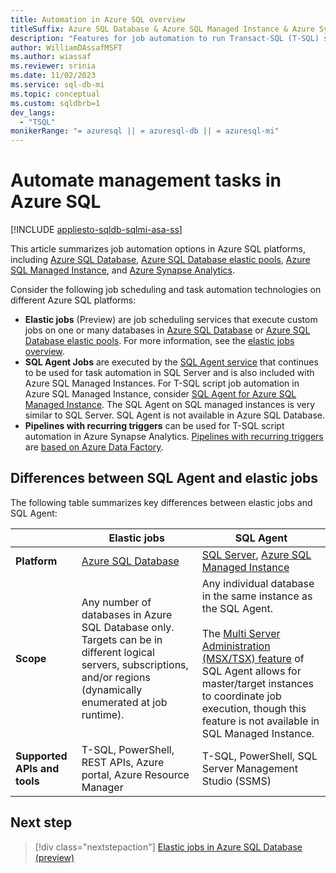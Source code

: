 ```yaml
---
title: Automation in Azure SQL overview
titleSuffix: Azure SQL Database & Azure SQL Managed Instance & Azure Synapse Analytics
description: "Features for job automation to run Transact-SQL (T-SQL) scripts include elastic jobs on Azure SQL Database and SQL Agent jobs on Azure SQL Managed instance."
author: WilliamDAssafMSFT
ms.author: wiassaf
ms.reviewer: srinia
ms.date: 11/02/2023
ms.service: sql-db-mi
ms.topic: conceptual
ms.custom: sqldbrb=1
dev_langs:
  - "TSQL"
monikerRange: "= azuresql || = azuresql-db || = azuresql-mi"
---
```

# Automate management tasks in Azure SQL

[!INCLUDE [appliesto-sqldb-sqlmi-asa-ss](../includes/appliesto-sqldb-sqlmi-asa-ss.md)]

This article summarizes job automation options in Azure SQL platforms, including [Azure SQL Database](sql-database-paas-overview.md), [Azure SQL Database elastic pools](elastic-pool-overview.md), [Azure SQL Managed Instance](../managed-instance/sql-managed-instance-paas-overview.md), and [Azure Synapse Analytics](/azure/synapse-analytics/overview-what-is).

Consider the following job scheduling and task automation technologies on different Azure SQL platforms:

- **Elastic jobs** (Preview) are job scheduling services that execute custom jobs on one or many databases in [Azure SQL Database](sql-database-paas-overview.md) or [Azure SQL Database elastic pools](elastic-pool-overview.md). For more information, see the [elastic jobs overview](elastic-jobs-overview.md).
- **SQL Agent Jobs** are executed by the [SQL Agent service](/sql/ssms/agent/sql-server-agent) that continues to be used for task automation in SQL Server and is also included with Azure SQL Managed Instances. For T-SQL script job automation in Azure SQL Managed Instance, consider [SQL Agent for Azure SQL Managed Instance](../managed-instance/job-automation-managed-instance.md). The SQL Agent on SQL managed instances is very similar to SQL Server. SQL Agent is not available in Azure SQL Database.
- **Pipelines with recurring triggers** can be used for T-SQL script automation in Azure Synapse Analytics. [Pipelines with recurring triggers](/azure/synapse-analytics/data-integration/concepts-data-factory-differences) are [based on Azure Data Factory](/azure/synapse-analytics/data-integration/concepts-data-factory-differences).

## Differences between SQL Agent and elastic jobs

The following table summarizes key differences between elastic jobs and SQL Agent:

| |**Elastic jobs** |**SQL Agent** |
|---------|---------|---------|
|**Platform**| [Azure SQL Database](elastic-jobs-overview.md) | [SQL Server](/sql/ssms/agent/sql-server-agent), [Azure SQL Managed Instance](../managed-instance/job-automation-managed-instance.md) |
|**Scope** | Any number of databases in Azure SQL Database only. Targets can be in different logical servers, subscriptions, and/or regions (dynamically enumerated at job runtime). | Any individual database in the same instance as the SQL Agent.<br /><br />The [Multi Server Administration (MSX/TSX) feature](/sql/ssms/agent/create-a-multiserver-environment) of SQL Agent allows for master/target instances to coordinate job execution, though this feature is not available in SQL Managed Instance. |
|**Supported APIs and tools** | T-SQL, PowerShell, REST APIs, Azure portal, Azure Resource Manager | T-SQL, PowerShell, SQL Server Management Studio (SSMS) |

## Next step

> [!div class="nextstepaction"]
> [Elastic jobs in Azure SQL Database (preview)](elastic-jobs-overview.md)
